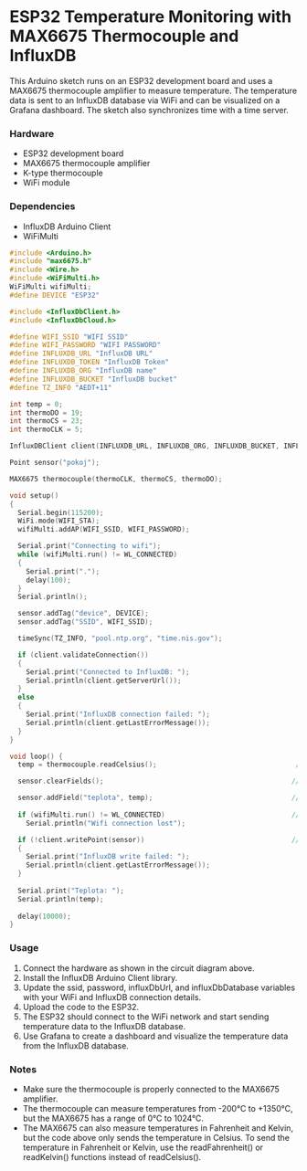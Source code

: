<h1>ESP32 Temperature Monitoring with MAX6675 Thermocouple and InfluxDB</h1>	

This Arduino sketch runs on an ESP32 development board and uses a MAX6675 thermocouple amplifier to measure temperature. The temperature data is sent to an InfluxDB database via WiFi and can be visualized on a Grafana dashboard. The sketch also synchronizes time with a time server.

<h3>Hardware</h3>

* ESP32 development board
* MAX6675 thermocouple amplifier
* K-type thermocouple
* WiFi module

<h3>Dependencies</h3>

* InfluxDB Arduino Client
* WiFiMulti


```c++
#include <Arduino.h>
#include "max6675.h"
#include <Wire.h>
#include <WiFiMulti.h>
WiFiMulti wifiMulti;
#define DEVICE "ESP32"

#include <InfluxDbClient.h>
#include <InfluxDbCloud.h>

#define WIFI_SSID "WIFI SSID"
#define WIFI_PASSWORD "WIFI PASSWORD"
#define INFLUXDB_URL "InfluxDB URL"
#define INFLUXDB_TOKEN "InfluxDB Token"
#define INFLUXDB_ORG "InfluxDB name"
#define INFLUXDB_BUCKET "InfluxDB bucket"
#define TZ_INFO "AEDT+11"

int temp = 0; 
int thermoDO = 19;
int thermoCS = 23;
int thermoCLK = 5;

InfluxDBClient client(INFLUXDB_URL, INFLUXDB_ORG, INFLUXDB_BUCKET, INFLUXDB_TOKEN, InfluxDbCloud2CACert); 

Point sensor("pokoj"); 

MAX6675 thermocouple(thermoCLK, thermoCS, thermoDO);

void setup() 
{
  Serial.begin(115200);
  WiFi.mode(WIFI_STA);
  wifiMulti.addAP(WIFI_SSID, WIFI_PASSWORD);

  Serial.print("Connecting to wifi");
  while (wifiMulti.run() != WL_CONNECTED) 
  {
    Serial.print(".");
    delay(100);
  }
  Serial.println();

  sensor.addTag("device", DEVICE);
  sensor.addTag("SSID", WIFI_SSID);

  timeSync(TZ_INFO, "pool.ntp.org", "time.nis.gov");

  if (client.validateConnection())
  {
    Serial.print("Connected to InfluxDB: ");
    Serial.println(client.getServerUrl());
  } 
  else 
  {
    Serial.print("InfluxDB connection failed: ");
    Serial.println(client.getLastErrorMessage());
  }
}

void loop() {
  temp = thermocouple.readCelsius();                                  //Zaznamenáme teplotu

  sensor.clearFields();                                              //Smažeme pole (tagy zůstavají)

  sensor.addField("teplota", temp);                                  // Uložíme teplotu z čidlamdo proměnné
                              
  if (wifiMulti.run() != WL_CONNECTED)                               //Zkontrolujeme připojneí k WIFI a případně jej obnovíme
    Serial.println("Wifi connection lost");

  if (!client.writePoint(sensor))                                    //Zapíšeme datový bot
  {
    Serial.print("InfluxDB write failed: ");
    Serial.println(client.getLastErrorMessage());
  }
  
  Serial.print("Teplota: ");                                            //Vypíšeme teplotu v konzoli
  Serial.println(temp);
 
  delay(10000); 
}
```

<h3>Usage</h3>

1. Connect the hardware as shown in the circuit diagram above.
2. Install the InfluxDB Arduino Client library.
3. Update the ssid, password, influxDbUrl, and influxDbDatabase variables with your WiFi and InfluxDB connection details.
4. Upload the code to the ESP32.
5. The ESP32 should connect to the WiFi network and start sending temperature data to the InfluxDB database.
6. Use Grafana to create a dashboard and visualize the temperature data from the InfluxDB database.

<h3>Notes</h3>

* Make sure the thermocouple is properly connected to the MAX6675 amplifier.
* The thermocouple can measure temperatures from -200°C to +1350°C, but the MAX6675 has a range of 0°C to 1024°C.
* The MAX6675 can also measure temperatures in Fahrenheit and Kelvin, but the code above only sends the temperature in Celsius. To send the temperature in Fahrenheit or Kelvin, use the readFahrenheit() or readKelvin() functions instead of readCelsius().
